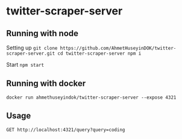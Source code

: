 # twitter-scraper-server

## Running with node

Setting up 
`
git clone https://github.com/AhmetHuseyinDOK/twitter-scraper-server.git
cd twitter-scraper-server
npm i
`

Start
`
npm start
`

## Running with docker

`
docker run ahmethuseyindok/twitter-scraper-server --expose 4321
`

## Usage

`
GET http://localhost:4321/query?query=coding
`
